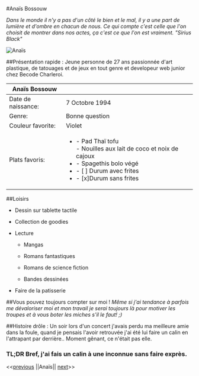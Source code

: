 #Anaïs Bossouw

_Dans le monde il n'y a pas d'un côté le bien et le mal, il y a une part de lumière et d'ombre en chacun de nous. Ce qui compte c'est celle que l'on choisit de montrer dans nos actes, ça c'est ce que l'on est vraiment. "Sirius Black"_

![Anaïs](https://media-exp1.licdn.com/dms/image/C4E03AQHvj54m8bsRQA/profile-displayphoto-shrink_800_800/0/1624361218510?e=1649289600&v=beta&t=hlG_c3ryDpfJvcx1YJlCrwwVNYlELMldBtpVXlVK9v0) 


##Présentation rapide :
Jeune personne de 27 ans passionnée d'art plastique, de tatouages et de jeux en tout genre et developeur web junior chez Becode Charleroi.

| Anaïs Bossouw     |                |
|-------------------|----------------|
| Date de naissance:| 7 Octobre 1994 |
| Genre:            | Bonne question |
| Couleur favorite: | Violet         |
| Plats favoris:    |<ul><li>- Pad Thaï tofu</li></li>- Nouilles aux lait de coco et noix de cajoux</li><li>- Spagethis bolo végé</li><li>- [ ] Durum avec frites</li><li>- [x]Durum sans frites</li></ul> |

##Loisirs

* Dessin sur tablette tactile

* Collection de goodies

* Lecture

  * Mangas
  
  * Romans fantastiques

  * Romans de science fiction

  * Bandes dessinées

* Faire de la patisserie

##Vous pouvez toujours compter sur moi !
_Même si j'ai tendance à parfois me dévaloriser moi et mon travail je serai toujours là pour motiver les troupes et à vous boter les miches s'il le faut! ;)_

##Histoire drôle :
Un soir lors d'un concert j'avais perdu ma meilleure amie dans la foule, quand je pensais l'avoir retrouvée j'ai été lui faire un calin en l'attrapant par derrière.. Moment gênant, ce n'était pas elle.

### TL;DR Bref, j'ai fais un calin à une inconnue sans faire exprès.



<<[previous](https://trello.com/c/c9rgOz9e/9-amorynejpg) ||Anaïs|| [next](https://trello.com/c/CGqvrbNm/12-bastienjpg)>>

